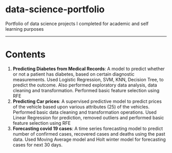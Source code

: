 # data-science-portfolio
Portfolio of data science projects I completed for academic and self learning purposes

***
# Contents

1. **Predicting Diabetes from Medical Records**: A model to predict whether or not a patient has diabetes, based on certain diagnostic measurements. Used Logistic Regression, SVM, KNN, Decision Tree, to predict the outcome. Also performed exploratory data analysis, data cleaning and transformation. Performed basic feature selection using RFE
2. **Predicting Car prices**: A supervised predictive model to predict prices of the vehicle based upon various attributes (25) of the vehicles. Performed basic data cleaning and transformation operations. Used Linear Regression for prediction, removed outliers and performed basic feature selection using RFE
3. **Forecasting covid 19 cases**: A time series forecasting model to predict number of confirmed cases, recovered cases and deaths using the past data. Used Moving Average model and Holt winter model for forecasting cases for next 30 days.

